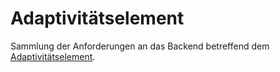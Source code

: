# Adaptivitätselement

Sammlung der Anforderungen an das Backend betreffend dem [Adaptivitätselement](Adaptivitätselement-GE.md).